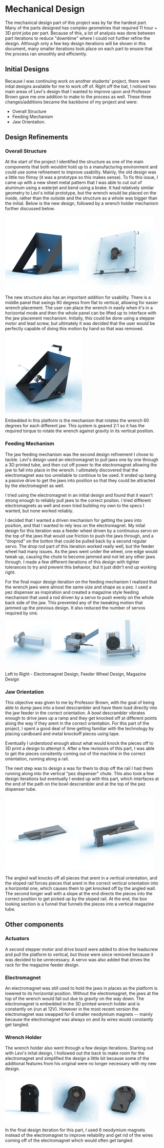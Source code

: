 # Mechanical Design
The mechanical design part of this project was by far the hardest part. Many of the parts designed has complex geometries that required 11 hour + 3D print jobs per part. Because of this, a lot of analysis was done between part iterations to reduce "downtime" where I could not further refine the design. Although only a few key design iterations will be shown in this document, many smaller iterations took place on each part to enusre that the process ran smoothly and efficiently. 

## Initial Designs
Because I was continuing work on another students' project, there were intial designs available for me to work off of. Right off the bat, I noticed two main areas of Levi's design that I wanted to improve upon and Professor Brown gave me one addition to make to the process as well. These three changes/additions became the backbone of my project and were:

- Overall Structure
- Feeding Mechanism
- Jaw Orientation.

## Design Refinements
### Overall Structure
At the start of the project I identified the structure as one of the main components that both wouldnt hold up to a manufacturing environment and could use some refinement to improve usability. Mainly, the old design was a little too flimsy (it was a prototype so this makes sense). To fix this issue, I came up with a new sheet metal pattern that I was able to cut out of aluminum using a waterjet and bend using a brake. It had relatively similar geometry to Levi's initial prototype, but the wrench would be placed on the inside, rather than the outside and the structure as a whole was bigger than the initial. Below is the new design, followed by a wrench holder mechanism further discussed below.

<p float="left">
  <img src="../media/MainBodyRender.png" width=48% />
  <img src="../media/WrenchPlateRenderBack.png" width=48% /> 
</p>

The new structure also has an important addition for usability. There is a middle panel that swings 90 degress from flat to vertical, allowing for easier wrench placement. The user can place the wrench in easily when it's in a horizontal mode and then the whole panel can be lifted up to interface with the jaw placement mechanism. Initially, this could be done using a stepper motor and lead screw, but ultimately it was decided that the user would be perfectly capable of doing this motion by hand so that was removed.

<p float="left">
  <img src="../media/MainAssemRender.png" padding-left=25% width=50% />
</p>

Embedded in this platform is the mechanism that rotates the wrench 60 degrees for each different jaw. This system is geared 2:1 so it has the required torque to rotate the wrench against gravity in its vertical position. 

### Feeding Mechanism
The jaw feeding mechanism was the second design refinement I chose to tackle. Levi's design used an electromagnet to pull jaws one by one through a 3D printed tube, and then cut off power to the electromagnet allowing the jaw to fall into place in the wrench. I ultimately discovered that the electromagnet was too unreliable to continue to be used. It ended up being a passive drive to get the jaws into position so that they could be attracted by the electromagnet as well. 

I tried using the electromagnet in an initial design and found that it wasn't strong enough to reliably pull jaws to the correct positon. I tried different electromagnets as well and even tried building my own to the specs I wanted, but none worked reliably. 

I decided that I wanted a driven mechanism for getting the jaws into position, and that I wanted to rely less on the electromagnet. My inital design for this iteration was a feeder wheel driven by a continuous servo on the top of the jaws that would use friction to push the jaws through, and a "droprod" on the botton that could be pulled back by a second regular servo. The drop rod part of this iteration worked really well, but the feeder wheel had many issues. As the jaws went under the wheel, one edge would tweak up, causing the chute to become jammed and not let any other jaws through. I made a few different iterations of this design with tighter tolerances to try and prevent this behavior, but it just didn't end up working right.

For the final major design iteration on the feeding mechanism I realized that the wrench jaws were almost the same size and shape as a pez. I used a pez dispenser as inspiration and created a magazine style feeding mechanism that used a rod driven by a servo to push evenly on the whole back side of the jaw. This prevented any of the tweaking motion that jammed up the previous design. It also reduced the number of servos required by one. 

<p float="left">
  <img src="../media/FeederAssemV1Render.png" width=30% />
  <img src="../media/FeederAssemV2Render.png" width=30% /> 
  <img src="../media/FeederAssemV3Close.png" width=30% /> 
</p>
Left to Right - Electromagnet Design, Feeder Wheel Design, Magazine Design

### Jaw Orientation
This objective was given to me by Professor Brown, with the goal of being able to dump jaws into a bowl descrambler and have them load directly into the jaw feeder in the correct orientation. A bowl descrambler vibrates enough to drive jaws up a ramp and they get knocked off at different points along the way if they arent in the correct orientation. For this part of the project, I spent a good deal of time getting familiar with the technology by placing cardboard and metal knockoff pieces using tape. 

Eventually I understood enough about what would knock the pieces off to 3D print a design to attempt it. After a few revisions of this part, I was able to get the pieces consitently coming out of the machine in the correct orientation, running along a rail.

The next step was to design a was for them to drop off the rail I had them running along into the vertical "pez dispenser" chute. This also took a few design iterations but eventually I ended up with this part, which interfaces at the end of the path on the bowl descrambler and at the top of the pez dispenser tube.

<p float="left">
    <img src="../media/RampSortV1Render.png" width=48% />
  <img src="../media/RampSortV2Render.png" width=48% />
</p>

The angled wall knocks off all pieces that arent in a vertical orientation, and the sloped rail forces pieces that arent in the correct vertical orientation into a horizontal one, which causes them to get knocked off by the angled wall. The second longer wall with a slope at the end directs the pieces into the correct position to get picked up by the sloped rail. At the end, the box looking section is a funnel that funnels the pieces into a vertical magazine tube.

## Other components

### Actuators
A second stepper motor and drive board were added to drive the leadscrew and pull the platform to vertical, but those were since removed because it was decided to be unnecessary. A servo was also added that drives the rack for the magazine feeder design. 

### Electromagnet
An electromagnet was still used to hold the jaws in places as the platform is lowered to its horizontal position. Without the electromagnet, the jaws at the top of the wrench would fall out due to gravity on the way down. The electromagnet is embedded in the 3D printed wrench holder and is constantly on (run at 12V). However in the most recent version the electromagnet was swapped for 6 smaller neodymium magnets -- mainly because the electromagnet was always on and its wires would constantly get tangled.

### Wrench Holder
The wrench holder also went through a few design iterations. Starting out with Levi's inital design, I hollowed out the back to make room for the electromagnet and simplified the design a little bit because some of the additional features from his original were no longer necessary with my new design. 

<p float="left">
  <img src="../media/LeviHolderRender.png" width=30% />
  <img src="../media/HolderRenderV2.png" width=30% /> 
  <img src="../media/HolderRenderV3.png" width=30% /> 
</p>

In the final design iteration for this part, I used 6 neodymium magnets instead of the electromagnet to improve reliability and get rid of the wires coming off of the electromagnet which would often get tangled.



